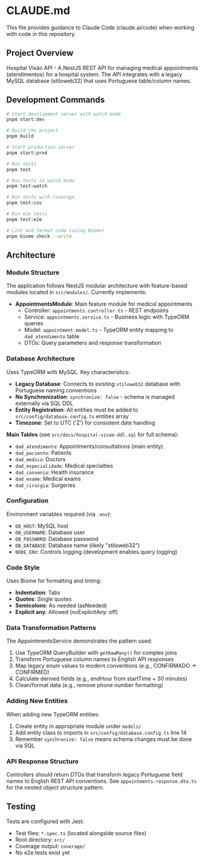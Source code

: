 # CLAUDE.md

This file provides guidance to Claude Code (claude.ai/code) when working with code in this repository.

## Project Overview

Hospital Visão API - A NestJS REST API for managing medical appointments (atendimentos) for a hospital system. The API integrates with a legacy MySQL database (stiloweb32) that uses Portuguese table/column names.

## Development Commands

```bash
# Start development server with watch mode
pnpm start:dev

# Build the project
pnpm build

# Start production server
pnpm start:prod

# Run tests
pnpm test

# Run tests in watch mode
pnpm test:watch

# Run tests with coverage
pnpm test:cov

# Run e2e tests
pnpm test:e2e

# Lint and format code (using Biome)
pnpm biome check --write
```

## Architecture

### Module Structure

The application follows NestJS modular architecture with feature-based modules located in `src/modules/`. Currently implements:

- **AppointmentsModule**: Main feature module for medical appointments
  - Controller: `appointments.controller.ts` - REST endpoints
  - Service: `appointments.service.ts` - Business logic with TypeORM queries
  - Model: `appointment.model.ts` - TypeORM entity mapping to `dad_atendimento` table
  - DTOs: Query parameters and response transformation

### Database Architecture

Uses TypeORM with MySQL. Key characteristics:

- **Legacy Database**: Connects to existing `stiloweb32` database with Portuguese naming conventions
- **No Synchronization**: `synchronize: false` - schema is managed externally via SQL DDL
- **Entity Registration**: All entities must be added to `src/config/database.config.ts` entities array
- **Timezone**: Set to UTC ('Z') for consistent date handling

**Main Tables** (see `src/docs/hospital-visao-ddl.sql` for full schema):
- `dad_atendimento`: Appointments/consultations (main entity)
- `dad_paciente`: Patients
- `dad_medico`: Doctors
- `dad_especialidade`: Medical specialties
- `dad_convenio`: Health insurance
- `dad_exame`: Medical exams
- `dad_cirurgia`: Surgeries

### Configuration

Environment variables required (via `.env`):
- `DB_HOST`: MySQL host
- `DB_USERNAME`: Database user
- `DB_PASSWORD`: Database password
- `DB_DATABASE`: Database name (likely "stiloweb32")
- `NODE_ENV`: Controls logging (development enables query logging)

### Code Style

Uses Biome for formatting and linting:
- **Indentation**: Tabs
- **Quotes**: Single quotes
- **Semicolons**: As needed (asNeeded)
- **Explicit any**: Allowed (noExplicitAny: off)

### Data Transformation Patterns

The AppointmentsService demonstrates the pattern used:
1. Use TypeORM QueryBuilder with `getRawMany()` for complex joins
2. Transform Portuguese column names to English API responses
3. Map legacy enum values to modern conventions (e.g., CONFIRMADO → CONFIRMED)
4. Calculate derived fields (e.g., endHour from startTime + 30 minutes)
5. Clean/format data (e.g., remove phone number formatting)

### Adding New Entities

When adding new TypeORM entities:
1. Create entity in appropriate module under `models/`
2. Add entity class to imports in `src/config/database.config.ts` line 14
3. Remember `synchronize: false` means schema changes must be done via SQL

### API Response Structure

Controllers should return DTOs that transform legacy Portuguese field names to English REST API conventions. See `appointments-response.dto.ts` for the nested object structure pattern.

## Testing

Tests are configured with Jest:
- Test files: `*.spec.ts` (located alongside source files)
- Root directory: `src/`
- Coverage output: `coverage/`
- No e2e tests exist yet
